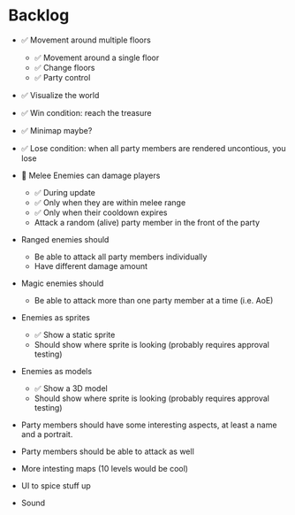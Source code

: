 # Backlog

- ✅ Movement around multiple floors
    - ✅ Movement around a single floor
    - ✅ Change floors
    - ✅ Party control
    
- ✅ Visualize the world

- ✅ Win condition: reach the treasure

- ✅ Minimap maybe?

- ✅ Lose condition: when all party members are rendered uncontious, you lose

- 🚧 Melee Enemies can damage players
    - ✅ During update
    - ✅ Only when they are within melee range
    - ✅ Only when their cooldown expires
    - Attack a random (alive) party member in the front of the party
    
- Ranged enemies should
    - Be able to attack all party members individually
    - Have different damage amount
    
- Magic enemies should
    - Be able to attack more than one party member at a time (i.e. AoE)

- Enemies as sprites
    - ✅ Show a static sprite
    - Should show where sprite is looking (probably requires approval testing)

- Enemies as models
    - ✅ Show a 3D model
    - Should show where sprite is looking (probably requires approval testing)

- Party members should have some interesting aspects, at least a name and a portrait.

- Party members should be able to attack as well

- More intesting maps (10 levels would be cool)

- UI to spice stuff up

- Sound
